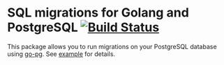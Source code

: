 # SQL migrations for Golang and PostgreSQL [![Build Status](https://travis-ci.org/go-pg/migrations.svg)](https://travis-ci.org/go-pg/migrations)

This package allows you to run migrations on your PostgreSQL database using [go-pg](https://github.com/go-pg/pg). See [example](example) for details.
